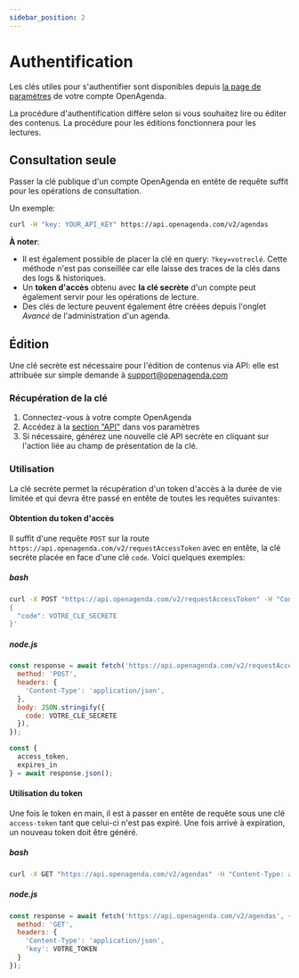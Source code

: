 ```yaml
---
sidebar_position: 2
---
```


# Authentification

Les clés utiles pour s'authentifier sont disponibles depuis [la page de paramètres](https://openagenda.com/settings/apiKey) de votre compte OpenAgenda.

La procédure d'authentification diffère selon si vous souhaitez lire ou éditer des contenus. La procédure pour les éditions fonctionnera pour les lectures.

## Consultation seule

Passer la clé publique d'un compte OpenAgenda en entête de requête suffit pour les opérations de consultation.

Un exemple:

```bash
curl -H "key: YOUR_API_KEY" https://api.openagenda.com/v2/agendas
```

**À noter**:

 * Il est également possible de placer la clé en query: `?key=votreclé`. Cette méthode n'est pas conseillée car elle laisse des traces de la clés dans des logs & historiques.
 * Un **token d'accès** obtenu avec **la clé secrète** d'un compte peut également servir pour les opérations de lecture.
 * Des clés de lecture peuvent également être créées depuis l'onglet *Avancé* de l'administration d'un agenda.

## Édition

Une clé secrète est nécessaire pour l'édition de contenus via API: elle est attribuée sur simple demande à [support@openagenda.com](mailto:support@openagenda.com)

### Récupération de la clé

1. Connectez-vous à votre compte OpenAgenda
2. Accédez à la [section "API"](https://openagenda.com/settings/apiKey) dans vos paramètres
3. Si nécessaire, générez une nouvelle clé API secrète en cliquant sur l'action liée au champ de présentation de la clé.

### Utilisation

La clé secrète permet la récupération d'un token d'accès à la durée de vie limitée et qui devra être passé en entête de toutes les requêtes suivantes:

#### Obtention du token d'accès

Il suffit d'une requête `POST` sur la route `https://api.openagenda.com/v2/requestAccessToken` avec en entête, la clé secrète placée en face d'une clé `code`. Voici quelques exemples:

##### bash

```bash
curl -X POST "https://api.openagenda.com/v2/requestAccessToken" -H "Content-Type: application/json" -d'
{
  "code": VOTRE_CLE_SECRETE
}'
```

##### node.js

```js
const response = await fetch('https://api.openagenda.com/v2/requestAccessToken', {
  method: 'POST',
  headers: {
    'Content-Type': 'application/json',
  },
  body: JSON.stringify({
    code: VOTRE_CLE_SECRETE
  }),
});

const {
  access_token,
  expires_in
} = await response.json();
```

#### Utilisation du token

Une fois le token en main, il est à passer en entête de requête sous une clé `access-token` tant que celui-ci n'est pas expiré. Une fois arrivé à expiration, un nouveau token doit être généré.

##### bash

```bash
curl -X GET "https://api.openagenda.com/v2/agendas" -H "Content-Type: application/json" -H "key: VOTRE_TOKEN"
```

##### node.js

```js
const response = await fetch('https://api.openagenda.com/v2/agendas', {
  method: 'GET',
  headers: {
    'Content-Type': 'application/json',
    'key': VOTRE_TOKEN
  }
});
```